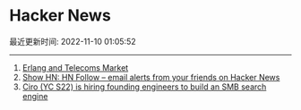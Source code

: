# Hacker News

最近更新时间: 2022-11-10 01:05:52

--- 
1. [Erlang and Telecoms Market](https://news.ycombinator.com/item?id=33534235) 
2. [Show HN: HN Follow – email alerts from your friends on Hacker News](https://www.hnfollow.com/) 
3. [Ciro (YC S22) is hiring founding engineers to build an SMB search engine](https://www.ycombinator.com/companies/ciro/jobs) 

